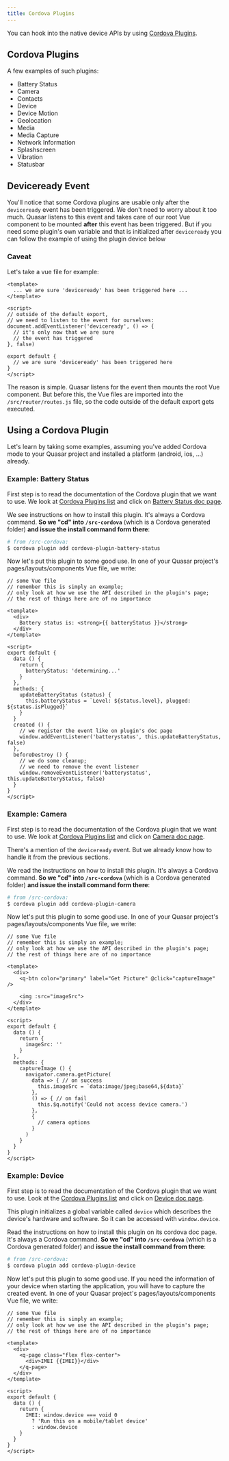 ```yaml
---
title: Cordova Plugins
---
```

You can hook into the native device APIs by using [Cordova Plugins](https://cordova.apache.org/docs/en/latest/#plugin-apis).

## Cordova Plugins
A few examples of such plugins:

* Battery Status
* Camera
* Contacts
* Device
* Device Motion
* Geolocation
* Media
* Media Capture
* Network Information
* Splashscreen
* Vibration
* Statusbar

## Deviceready Event
You'll notice that some Cordova plugins are usable only after the `deviceready` event has been triggered. We don't need to worry about it too much. Quasar listens to this event and takes care of our root Vue component to be mounted **after** this event has been triggered. But if you need some plugin's own variable and that is initialized after `deviceready` you can follow the example of using the plugin device below

### Caveat
Let's take a vue file for example:
```vue
<template>
  ... we are sure 'deviceready' has been triggered here ...
</template>

<script>
// outside of the default export,
// we need to listen to the event for ourselves:
document.addEventListener('deviceready', () => {
  // it's only now that we are sure
  // the event has triggered
}, false)

export default {
  // we are sure 'deviceready' has been triggered here
}
</script>
```

The reason is simple. Quasar listens for the event then mounts the root Vue component. But before this, the Vue files are imported into the `/src/router/routes.js` file, so the code outside of the default export gets executed.

## Using a Cordova Plugin
Let's learn by taking some examples, assuming you've added Cordova mode to your Quasar project and installed a platform (android, ios, ...) already.

### Example: Battery Status
First step is to read the documentation of the Cordova plugin that we want to use. We look at [Cordova Plugins list](https://cordova.apache.org/docs/en/latest/#plugin-apis) and click on [Battery Status doc page](https://cordova.apache.org/docs/en/latest/reference/cordova-plugin-battery-status/index.html).

We see instructions on how to install this plugin. It's always a Cordova command. **So we "cd" into `/src-cordova`** (which is a Cordova generated folder) **and issue the install command form there**:
```bash
# from /src-cordova:
$ cordova plugin add cordova-plugin-battery-status
```

Now let's put this plugin to some good use. In one of your Quasar project's pages/layouts/components Vue file, we write:

```vue
// some Vue file
// remember this is simply an example;
// only look at how we use the API described in the plugin's page;
// the rest of things here are of no importance

<template>
  <div>
    Battery status is: <strong>{{ batteryStatus }}</strong>
  </div>
</template>

<script>
export default {
  data () {
    return {
      batteryStatus: 'determining...'
    }
  },
  methods: {
    updateBatteryStatus (status) {
      this.batteryStatus = `Level: ${status.level}, plugged: ${status.isPlugged}`
    }
  }
  created () {
    // we register the event like on plugin's doc page
    window.addEventListener('batterystatus', this.updateBatteryStatus, false)
  },
  beforeDestroy () {
    // we do some cleanup;
    // we need to remove the event listener
    window.removeEventListener('batterystatus', this.updateBatteryStatus, false)
  }
}
</script>
```

### Example: Camera
First step is to read the documentation of the Cordova plugin that we want to use. We look at [Cordova Plugins list](https://cordova.apache.org/docs/en/latest/#plugin-apis) and click on [Camera doc page](https://cordova.apache.org/docs/en/latest/reference/cordova-plugin-camera/index.html).

There's a mention of the `deviceready` event. But we already know how to handle it from the previous sections.

We read the instructions on how to install this plugin. It's always a Cordova command. **So we "cd" into `/src-cordova`** (which is a Cordova generated folder) **and issue the install command form there**:
```bash
# from /src-cordova:
$ cordova plugin add cordova-plugin-camera
```

Now let's put this plugin to some good use. In one of your Quasar project's pages/layouts/components Vue file, we write:

```vue
// some Vue file
// remember this is simply an example;
// only look at how we use the API described in the plugin's page;
// the rest of things here are of no importance

<template>
  <div>
    <q-btn color="primary" label="Get Picture" @click="captureImage" />

    <img :src="imageSrc">
  </div>
</template>

<script>
export default {
  data () {
    return {
      imageSrc: ''
    }
  },
  methods: {
    captureImage () {
      navigator.camera.getPicture(
        data => { // on success
          this.imageSrc = `data:image/jpeg;base64,${data}`
        },
        () => { // on fail
          this.$q.notify('Could not access device camera.')
        },
        {
          // camera options
        }
      )
    }
  }
}
</script>
```

### Example: Device
First step is to read the documentation of the Cordova plugin that we want to use. Look at the [Cordova Plugins list](https://cordova.apache.org/docs/en/latest/#plugin-apis) and click on [Device doc page](https://cordova.apache.org/docs/en/latest/reference/cordova-plugin-device/index.html).

This plugin initializes a global variable called `device` which describes the device's hardware and software. So it can be accessed with `window.device`.

Read the instructions on how to install this plugin on its cordova doc page. It's always a Cordova command. **So we "cd" into `/src-cordova`** (which is a Cordova generated folder) and **issue the install command from there**:
```bash
# from /src-cordova:
$ cordova plugin add cordova-plugin-device
```

Now let's put this plugin to some good use. If you need the information of your device when starting the application, you will have to capture the created event. In one of your Quasar project's pages/layouts/components Vue file, we write:

```vue
// some Vue file
// remember this is simply an example;
// only look at how we use the API described in the plugin's page;
// the rest of things here are of no importance

<template>
  <div>
    <q-page class="flex flex-center">
      <div>IMEI {{IMEI}}</div>
    </q-page>
  </div>
</template>

<script>
export default {
  data () {
    return {
      IMEI: window.device === void 0
        ? 'Run this on a mobile/tablet device'
        : window.device
    }
  }
}
</script>
```
